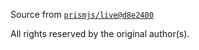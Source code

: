 Source from [`prismjs/live@d8e2400`](https://github.com/PrismJS/live/tree/d8e240028f52775d48a84b6245277197a328374a)

All rights reserved by the original author(s).
